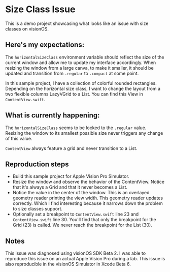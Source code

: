 # Size Class Issue

This is a demo project showcasing what looks like an issue with size classes on visionOS.

## Here's my expectations:

The `horizontalSizeClass` environment variable should reflect the size of the current window and allow me to update my interface accordingly. When resizing the window from a large canva, to make it smaller, it should be updated and transition from `.regular` to `.compact` at some point.  

In this sample project, I have a collection of colorful rounded rectangles. Depending on the horizontal size class, I want to change the layout from a two flexible columns LazyVGrid to a List. You can find this View in `ContentView.swift`.

## What is currently happening:

The `horizontalSizeClass` seems to be locked to the `.regular` value. Resizing the window to its smallest possible size never triggers any change of this value.

`ContentView` always feature a grid and never transition to a List.

## Reproduction steps

- Build this sample project for Apple Vision Pro Simulator.
- Resize the window and observe the behavior of the ContentView. Notice that it's always a Grid and that it never becomes a List.
- Notice the value in the center of the window. This is an overlayed geometry reader printing the view width. This geometry reader updates correctly. Which I find interesting because it narrows down the problem to size classes support.
- Optionally set a breakpoint to `ContentView.swift` line 23 and `ContentView.swift` line 30. You'll find that only the breakpoint for the Grid (23) is called. We never reach the breakpoint for the List (30). 

## Notes

This issue was diagnosed using visionOS SDK Beta 2. 
I was able to reproduce this issue on an actual Apple Vision Pro during a lab.
This issue is also reproducible in the visionOS Simulator in Xcode Beta 6.
